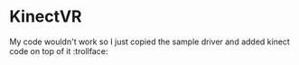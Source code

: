 # KinectVR
My code wouldn't work so I just copied the sample driver and added kinect code on top of it :trollface: